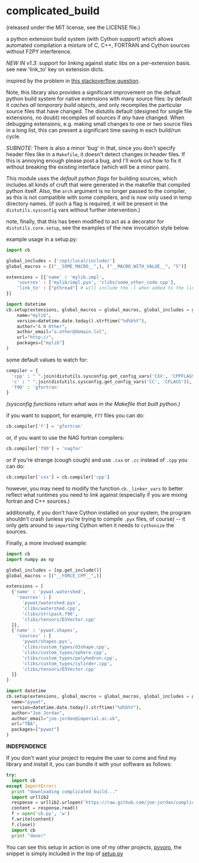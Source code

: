 complicated_build
=================

(released under the MIT license, see the LICENSE file.)

a python extension build system (with Cython support) which allows automated compilation a mixture of C, C++, FORTRAN and Cython sources without F2PY interference.

*NEW IN v1.3:* support for linking against static libs on a per-extension basis. see new 'link_to' key on extension dicts.

inspired by the problem in [this stackoverflow question](http://stackoverflow.com/questions/12696520/cython-and-fortran-how-to-compile-together-without-f2py).

Note, this library also provides a significant improvement on the default python build system for native extensions with many source files: by default it *caches all temporary build objects*, and only recompiles the particular source files that have changed. The distutils default (designed for single file extensions, no doubt) recompiles *all* sources if *any* have changed. When debugging extensions, e.g. making small changes to one or two source files in a long list, this can present a significant time saving in each build/run cycle.

*SUBNOTE:* There is also a minor 'bug' in that, since you don't specify header files like in a `Makefile`, it doesn't detect changes in header files. If this is annoying enough please post a bug, and I'll work out how to fix it without breaking the existing interface (which will be a minor pain).

This module uses the *default python flags* for building sources, which includes all kinds of cruft that were generated in the makefile that compiled python itself. Also, the `arch` argument is no longer passed to the compiler, as this is not compatible with some compilers, and is now only used in temp directory names. (if such a flag is required, it will be present in the `distutils.sysconfig` vars without further intervention.)

note, finally, that this has been modified to act as a decorator for `distutils.core.setup`, see the examples of the new invocation style below.

example usage in a setup.py:

```python
import cb

global_includes = ['/opt/local/include/']
global_macros = [("__SOME_MACRO__",), ("__MACRO_WITH_VALUE__", "5")]

extensions = [{'name' : 'mylib.impl',
    'sources' : ['mylib/impl.pyx', 'clibs/some_other_code.cpp'],
    'link_to' : ["pthread"] # will include the -l when added to the linker line.
}]

import datetime
cb.setup(extensions, global_macros = global_macros, global_includes = global_includes)(
    name="mylib",
    version=datetime.date.today().strftime("%d%b%Y"),
    author="A N Other",
    author_email="a.other@domain.lol",
    url="http://",
    packages=["mylib"]
)
```

some default values to watch for:

```python
compiler = {
  'cpp' : " ".join(distutils.sysconfig.get_config_vars('CXX', 'CPPFLAGS')), # normally something like g++
  'c' : " ".join(distutils.sysconfig.get_config_vars('CC', 'CFLAGS')), # normally something like gcc
  'f90' : 'gfortran'
}
```

*(sysconfig functions return what was in the Makefile that built python.)*

if you want to support, for example, `F77` files you can do:

```python
cb.compiler['f'] = 'gfortran'
```

or, if you want to use the NAG fortran compilers:

```python
cb.compiler['f90'] = 'nagfor'
```

or if you're strange (cough cough) and use `.cxx` or `.cc` instead of `.cpp` you can do:

```python
cb.compiler['cxx'] = cb.compiler['cpp']
```

however, you may need to modify the function `cb._linker_vars` to better reflect what runtimes you need to link against (especially if you are mixing fortran and C++ sources.)

additionally, if you don't have Cython installed on your system, the program shouldn't crash (unless you're trying to compile `.pyx` files, of course) -- it only gets around to `import`ing Cython when it needs to `cythonize` the sources.

Finally, a more involved example:

```python
import cb
import numpy as np

global_includes = [np.get_include()]
global_macros = [("__FORCE_CPP__",)]

extensions = [
  {'name' : 'pywat.watershed',
    'sources' : [
      'pywat/watershed.pyx',
      'clibs/watershed.cpp',
      'clibs/stripack.f90',
      'clibs/tensors/D3Vector.cpp'
  ]},
  {'name' : 'pywat.shapes',
    'sources' : [
      'pywat/shapes.pyx',
      'clibs/custom_types/d3shape.cpp',
      'clibs/custom_types/sphere.cpp',
      'clibs/custom_types/polyhedron.cpp',
      'clibs/custom_types/cylinder.cpp',
      'clibs/tensors/D3Vector.cpp'
  ]}
]

import datetime
cb.setup(extensions, global_macros = global_macros, global_includes = global_includes)(
  name="pywat",
  version=datetime.date.today().strftime("%d%b%Y"),
  author="Joe Jordan",
  author_email="joe.jordan@imperial.ac.uk",
  url="TBA",
  packages=["pywat"]
)
```

**INDEPENDENCE**

If you don't want your project to require the user to come and find my library and install it, you can bundle it with your software as follows:

```python
try:
  import cb
except ImportError:
  print "downloading complicated build..."
  import urllib2
  response = urllib2.urlopen('https://raw.github.com/joe-jordan/complicated_build/master/cb/__init__.py')
  content = response.read()
  f = open('cb.py', 'w')
  f.write(content)
  f.close()
  import cb
  print "done!"
```

You can see this setup in action in one of my other projects, [pyvoro](https://github.com/joe-jordan/pyvoro), the snippet is simply included in the top of [setup.py](https://github.com/joe-jordan/pyvoro/blob/master/setup.py)
